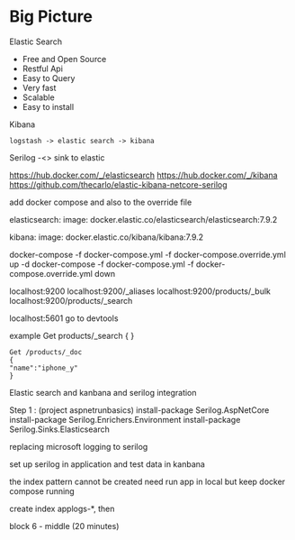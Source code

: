 # Big Picture

Elastic Search

-   Free and Open Source
-   Restful Api
-   Easy to Query
-   Very fast
-   Scalable
-   Easy to install

Kibana

    logstash -> elastic search -> kibana

Serilog -<> sink to elastic 

https://hub.docker.com/_/elasticsearch
https://hub.docker.com/_/kibana
https://github.com/thecarlo/elastic-kibana-netcore-serilog


add docker compose and also to the override file

  elasticsearch:
    image: docker.elastic.co/elasticsearch/elasticsearch:7.9.2

  kibana:
    image: docker.elastic.co/kibana/kibana:7.9.2

docker-compose -f docker-compose.yml -f docker-compose.override.yml up -d
docker-compose -f docker-compose.yml -f docker-compose.override.yml down 

localhost:9200
localhost:9200/_aliases
localhost:9200/products/_bulk
localhost:9200/products/_search

localhost:5601
go to devtools

example 
    Get products/_search
    {
    }

    Get /products/_doc
    {
    "name":"iphone_y"
    }

Elastic search and kanbana and serilog integration

Step 1 : (project aspnetrunbasics)
    install-package Serilog.AspNetCore
    install-package Serilog.Enrichers.Environment
    install-package Serilog.Sinks.Elasticsearch

replacing microsoft logging to serilog

set up serilog in application and test data in kanbana

the index pattern cannot be created need run app in local but keep docker compose running

create index applogs-*, then 


block 6 - middle (20 minutes)


